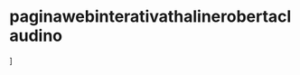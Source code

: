 # paginawebinterativathalinerobertaclaudino
]                                                                                           




